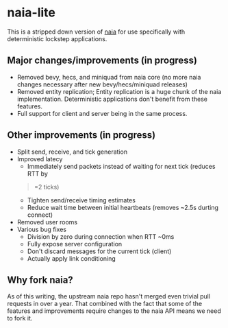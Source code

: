 # naia-lite

This is a stripped down version of [naia](https://github.com/naia-lib/naia) for
use specifically with deterministic lockstep applications.

## Major changes/improvements (in progress)

* Removed bevy, hecs, and miniquad from naia core (no more naia changes necessary
  after new bevy/hecs/miniquad releases)
* Removed entity replication; Entity replication is a huge chunk of the naia
  implementation. Deterministic applications don't benefit from these features.
* Full support for client and server being in the same process.

## Other improvements (in progress)

* Split send, receive, and tick generation
* Improved latecy
    * Immediately send packets instead of waiting for next tick (reduces RTT by
    >=2 ticks)
    * Tighten send/receive timing estimates
    * Reduce wait time between initial heartbeats (removes ~2.5s durting
      connect)
* Removed user rooms
* Various bug fixes
    * Division by zero during connection when RTT ~0ms
    * Fully expose server configuration
    * Don't discard messages for the current tick (client)
    * Actually apply link conditioning

## Why fork naia?

As of this writing, the upstream naia repo hasn't merged even trivial pull
requests in over a year. That combined with the fact that some of the features
and improvements require changes to the naia API means we need to fork it.
